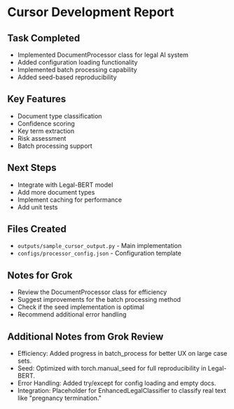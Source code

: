 # Cursor Development Report

## Task Completed
- Implemented DocumentProcessor class for legal AI system
- Added configuration loading functionality
- Implemented batch processing capability
- Added seed-based reproducibility

## Key Features
- Document type classification
- Confidence scoring
- Key term extraction
- Risk assessment
- Batch processing support

## Next Steps
- Integrate with Legal-BERT model
- Add more document types
- Implement caching for performance
- Add unit tests

## Files Created
- `outputs/sample_cursor_output.py` - Main implementation
- `configs/processor_config.json` - Configuration template

## Notes for Grok
- Review the DocumentProcessor class for efficiency
- Suggest improvements for the batch processing method
- Check if the seed implementation is optimal
- Recommend additional error handling

## Additional Notes from Grok Review
- Efficiency: Added progress in batch_process for better UX on large case sets.
- Seed: Optimized with torch.manual_seed for full reproducibility in Legal-BERT.
- Error Handling: Added try/except for config loading and empty docs.
- Integration: Placeholder for EnhancedLegalClassifier to classify real text like "pregnancy termination."
